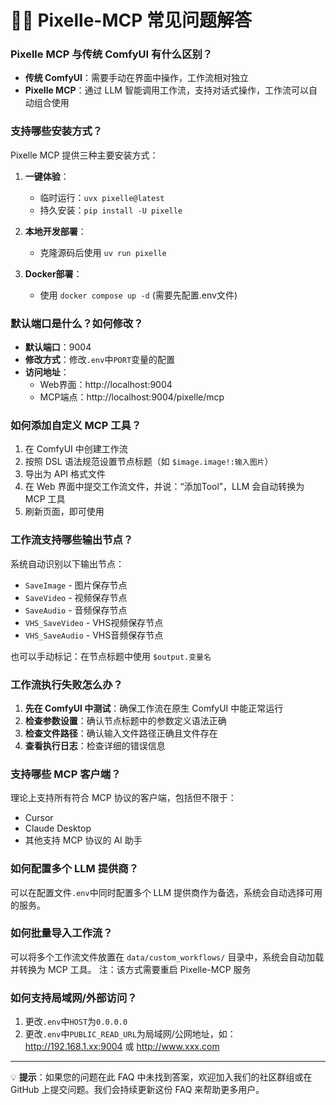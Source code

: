 # 🙋‍♀️ Pixelle-MCP 常见问题解答

### Pixelle MCP 与传统 ComfyUI 有什么区别？

- **传统 ComfyUI**：需要手动在界面中操作，工作流相对独立
- **Pixelle MCP**：通过 LLM 智能调用工作流，支持对话式操作，工作流可以自动组合使用

### 支持哪些安装方式？

Pixelle MCP 提供三种主要安装方式：

1. **一键体验**：
   - 临时运行：`uvx pixelle@latest`
   - 持久安装：`pip install -U pixelle`

2. **本地开发部署**：
   - 克隆源码后使用 `uv run pixelle`

3. **Docker部署**：
   - 使用 `docker compose up -d` (需要先配置.env文件)

### 默认端口是什么？如何修改？

- **默认端口**：9004
- **修改方式**：修改`.env`中`PORT`变量的配置
- **访问地址**：
  - Web界面：http://localhost:9004
  - MCP端点：http://localhost:9004/pixelle/mcp

### 如何添加自定义 MCP 工具？

1. 在 ComfyUI 中创建工作流
2. 按照 DSL 语法规范设置节点标题（如 `$image.image!:输入图片`）
3. 导出为 API 格式文件
4. 在 Web 界面中提交工作流文件，并说：“添加Tool”，LLM 会自动转换为 MCP 工具
5. 刷新页面，即可使用

### 工作流支持哪些输出节点？

系统自动识别以下输出节点：
- `SaveImage` - 图片保存节点
- `SaveVideo` - 视频保存节点  
- `SaveAudio` - 音频保存节点
- `VHS_SaveVideo` - VHS视频保存节点
- `VHS_SaveAudio` - VHS音频保存节点

也可以手动标记：在节点标题中使用 `$output.变量名`

### 工作流执行失败怎么办？

1. **先在 ComfyUI 中测试**：确保工作流在原生 ComfyUI 中能正常运行
2. **检查参数设置**：确认节点标题中的参数定义语法正确
3. **检查文件路径**：确认输入文件路径正确且文件存在
4. **查看执行日志**：检查详细的错误信息

### 支持哪些 MCP 客户端？

理论上支持所有符合 MCP 协议的客户端，包括但不限于：
- Cursor
- Claude Desktop
- 其他支持 MCP 协议的 AI 助手

### 如何配置多个 LLM 提供商？

可以在配置文件`.env`中同时配置多个 LLM 提供商作为备选，系统会自动选择可用的服务。

### 如何批量导入工作流？

可以将多个工作流文件放置在 `data/custom_workflows/` 目录中，系统会自动加载并转换为 MCP 工具。
注：该方式需要重启 Pixelle-MCP 服务

### 如何支持局域网/外部访问？

1. 更改`.env`中`HOST`为`0.0.0.0`
2. 更改`.env`中`PUBLIC_READ_URL`为局域网/公网地址，如：http://192.168.1.xx:9004 或 http://www.xxx.com

---

💡 **提示**：如果您的问题在此 FAQ 中未找到答案，欢迎加入我们的社区群组或在 GitHub 上提交问题。我们会持续更新这份 FAQ 来帮助更多用户。